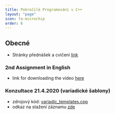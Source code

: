 ```yaml
---
title: Pokročilé Programování v C++
layout: "page"
icon: fa-microchip
order: 6
---
```


## Obecné
- Stránky přednášek a cvičení [link](https://www.ksi.mff.cuni.cz/teaching/nprg051-web/)

### 2nd Assignment in English
- link for downloading the video [here](https://drive.google.com/open?id=1_feCqecI7w41vcTWSUKrUXQBgp2hIpsr)

### Konzultace 21.4.2020 (variadické šablony)
- zdrojový kód: [variadic_templates.cpp](data/2019-20/advcpp/variadic_templates.cpp)
- odkaz na stažení záznamu [zde](https://drive.google.com/open?id=1LJhKufcOB9ypp0Ns59t4xpe7h25vkkS7)